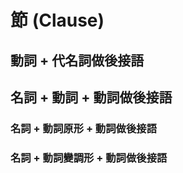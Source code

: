 # 節 (Clause)

## 動詞 + 代名詞做後接語

## 名詞 + 動詞 + 動詞做後接語

### 名詞 + 動詞原形 + 動詞做後接語

### 名詞 + 動詞變調形 + 動詞做後接語
